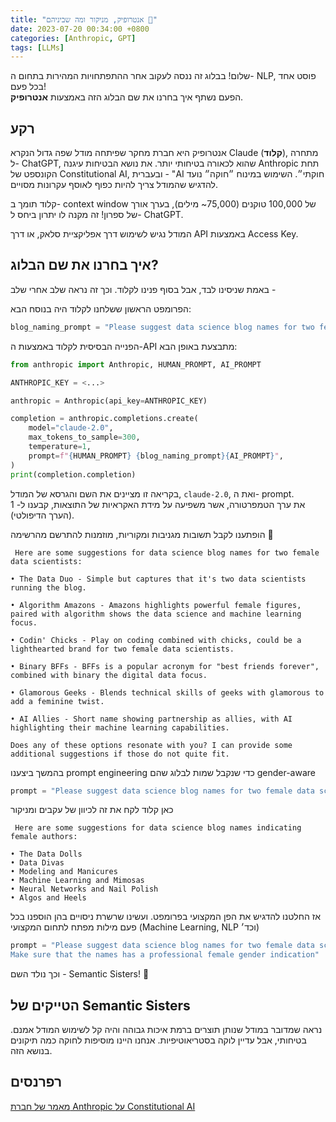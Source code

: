 ```yaml
---
title: "אנטרופיק, מניקור ומה שביניהם 🤖"
date: 2023-07-20 00:34:00 +0800
categories: [Anthropic, GPT]
tags: [LLMs]
---
```


שלום!
בבלוג זה ננסה לעקוב אחר ההתפתחויות המהירות בתחום ה- NLP, פוסט אחד בכל פעם!\
הפעם נשתף איך בחרנו את שם הבלוג הזה באמצעות **אנטרופיק**.
## רקע
אנטרופיק היא חברת מחקר שפיתחה מודל שפה גדול הנקרא Claude (**קלוד**), מתחרה ל- ChatGPT, שהוא לכאורה בטיחותי יותר. את נושא הבטיחות עיגנה Anthropic תחת הקונספט של Constitutional AI, ובעברית - "AI חוקתי״. השימוש במינוח ״חוקה״ נועד להדגיש שהמודל צריך להיות כפוף לאוסף עקרונות מסויים.

קלוד תומך ב- context window של 100,000 טוקנים (75,000~ מילים), בערך אורך של ספרון! זה מקנה לו יתרון ביחס ל- ChatGPT.

המודל נגיש לשימוש דרך אפליקציית סלאק, או דרך API באמצעות Access Key.

## איך בחרנו את שם הבלוג?
באמת שניסינו לבד, אבל בסוף פנינו לקלוד. וכך זה נראה שלב אחרי שלב -


הפרומפט הראשון ששלחנו לקלוד היה בנוסח הבא:
```python
blog_naming_prompt = "Please suggest data science blog names for two female data scientists"
```


הפנייה הבסיסית לקלוד באמצעות ה-API מתבצעת באופן הבא:
```python
from anthropic import Anthropic, HUMAN_PROMPT, AI_PROMPT

ANTHROPIC_KEY = <...>

anthropic = Anthropic(api_key=ANTHROPIC_KEY)

completion = anthropic.completions.create(
    model="claude-2.0",
    max_tokens_to_sample=300,
    temperature=1,
    prompt=f"{HUMAN_PROMPT} {blog_naming_prompt}{AI_PROMPT}",
)
print(completion.completion)
```

בקריאה זו מציינים את השם והגרסא של המודל, `claude-2.0`, ואת ה- prompt.\
את ערך הטמפרטורה, אשר משפיעה על מידת האקראיות של התוצאות, קבענו ל- 1 (הערך הדיפולטי).

הופתענו לקבל תשובות מגניבות ומקוריות, מוזמנות להתרשם מהרשימה 🍿

```
 Here are some suggestions for data science blog names for two female data scientists:

• The Data Duo - Simple but captures that it's two data scientists running the blog.

• Algorithm Amazons - Amazons highlights powerful female figures, paired with algorithm shows the data science and machine learning focus.

• Codin' Chicks - Play on coding combined with chicks, could be a lighthearted brand for two female data scientists.

• Binary BFFs - BFFs is a popular acronym for "best friends forever", combined with binary the digital data focus.

• Glamorous Geeks - Blends technical skills of geeks with glamorous to add a feminine twist. 

• AI Allies - Short name showing partnership as allies, with AI highlighting their machine learning capabilities.

Does any of these options resonate with you? I can provide some additional suggestions if those do not quite fit.
```

בהמשך ביצענו prompt engineering כדי שנקבל שמות לבלוג שהם gender-aware

```python
prompt = "Please suggest data science blog names for two female data scientists. Make sure that the names indicate that we are female"
```

כאן קלוד לקח את זה לכיוון של עקבים ומניקור

```
 Here are some suggestions for data science blog names indicating female authors:

• The Data Dolls 
• Data Divas 
• Modeling and Manicures 
• Machine Learning and Mimosas 
• Neural Networks and Nail Polish 
• Algos and Heels

```

אז החלטנו להדגיש את הפן המקצועי בפרומפט. ועשינו שרשרת ניסויים בהן הוספנו בכל פעם מילות מפתח לתחום המקצועי (Machine Learning, NLP וכד׳)


```python
prompt = "Please suggest data science blog names for two female data scientists.\
Make sure that the names has a professional female gender indication"
```

וכך נולד השם - Semantic Sisters! 👯


## הטייקים של Semantic Sisters

.נראה שמדובר במודל שנותן תוצרים ברמת איכות גבוהה והיה קל לשימוש
המודל אמנם בטיחותי, אבל עדיין לוקה בסטריאוטיפיות.
אנחנו היינו מוסיפות לחוקה כמה תיקונים בנושא הזה.

## רפרנסים
[מאמר של חברת Anthropic על Constitutional AI](https://arxiv.org/pdf/2212.08073.pdf)





